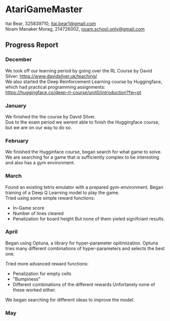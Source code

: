 # AtariGameMaster

Itai Bear, 325839710, itai.bear1@gmail.com   
Noam Manaker Morag, 214726002, noam.school.only@gmail.com

## Progress Report
### December
We took off our learning period by going over the RL Course by David Silver: https://www.davidsilver.uk/teaching/   
We also started the Deep Reinforcement Learning course by Huggingface, which had practical programming assignments: https://huggingface.co/deep-rl-course/unit0/introduction?fw=pt

### January
We finished the the course by David Silver.    
Due to the exam period we werent able to finish the Huggingface course, but we are on our way to do so.

### February
We finished the Hugginface course, began search for what game to solve. We are searching for a game that is sufficiently complex to be interesting and also has a gym environment.

### March
Found an existing tetris emulator with a prepared gym-environment. Began training of a Deep Q Learning model to play the game.    
Tried using some simple reward functions:
- In-Game score
- Number of lines cleared
- Penalization for board height
But none of them yieled signifciant results.  

### April

Began using Optuna, a library for hyper-parameter opitimization. Optuna tries many different combinations of hyper-parameters and selects the best one.  

Tried more advanced reward functions:
- Penalization for empty cells
- "Bumpiness"
- Different combinations of the different rewards 
Unfortanely none of these worked either.  

We began searching for different ideas to improve the model.

### May
